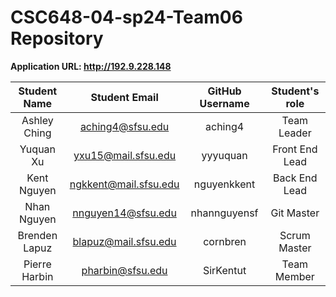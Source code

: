 # CSC648-04-sp24-Team06 Repository

**Application URL: <http://192.9.228.148>**

| Student Name  |     Student Email     | GitHub Username | Student's role |
| :-----------: | :-------------------: | :-------------: | :------------: |
| Ashley Ching  |   aching4@sfsu.edu    |     aching4     |  Team Leader   |
|   Yuquan Xu   |  yxu15@mail.sfsu.edu  |    yyyuquan     | Front End Lead |
|  Kent Nguyen  | ngkkent@mail.sfsu.edu |   nguyenkkent   | Back End Lead  |
|  Nhan Nguyen  |  nnguyen14@sfsu.edu   |  nhannguyensf   |   Git Master   |
| Brenden Lapuz | blapuz@mail.sfsu.edu  |    cornbren     |  Scrum Master  |
| Pierre Harbin |   pharbin@sfsu.edu    |    SirKentut    |  Team Member   |





